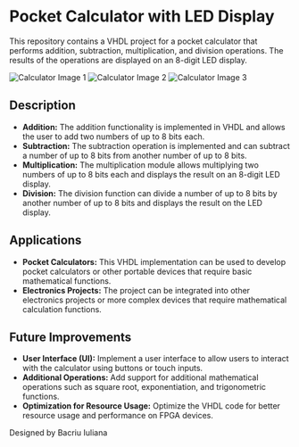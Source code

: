 <!DOCTYPE html>
<html lang="en">
<head>
<meta charset="UTF-8">
<meta name="viewport" content="width=device-width, initial-scale=1.0">
<title>Pocket Calculator with LED Display</title>
</head>
<body>

<h1>Pocket Calculator with LED Display</h1>

<p>This repository contains a VHDL project for a pocket calculator that performs addition, subtraction, multiplication, and division operations. The results of the operations are displayed on an 8-digit LED display.</p>

<img src="https://images.app.goo.gl/mYhgtWFdT839k7vR8" alt="Calculator Image 1">
<img src="https://images.app.goo.gl/vKYH6SWyvkNs5WeX8" alt="Calculator Image 2">
<img src="https://images.app.goo.gl/uAso3eDwSbLbba7T7" alt="Calculator Image 3">

<h2>Description</h2>

<ul>
  <li><strong>Addition:</strong> The addition functionality is implemented in VHDL and allows the user to add two numbers of up to 8 bits each.</li>
  <li><strong>Subtraction:</strong> The subtraction operation is implemented and can subtract a number of up to 8 bits from another number of up to 8 bits.</li>
  <li><strong>Multiplication:</strong> The multiplication module allows multiplying two numbers of up to 8 bits each and displays the result on an 8-digit LED display.</li>
  <li><strong>Division:</strong> The division function can divide a number of up to 8 bits by another number of up to 8 bits and displays the result on the LED display.</li>
</ul>

<h2>Applications</h2>

<ul>
  <li><strong>Pocket Calculators:</strong> This VHDL implementation can be used to develop pocket calculators or other portable devices that require basic mathematical functions.</li>
  <li><strong>Electronics Projects:</strong> The project can be integrated into other electronics projects or more complex devices that require mathematical calculation functions.</li>
</ul>

<h2>Future Improvements</h2>

<ul>
  <li><strong>User Interface (UI):</strong> Implement a user interface to allow users to interact with the calculator using buttons or touch inputs.</li>
  <li><strong>Additional Operations:</strong> Add support for additional mathematical operations such as square root, exponentiation, and trigonometric functions.</li>
  <li><strong>Optimization for Resource Usage:</strong> Optimize the VHDL code for better resource usage and performance on FPGA devices.</li>
</ul>

<p>Designed by Bacriu Iuliana</p>

</body>
</html>
